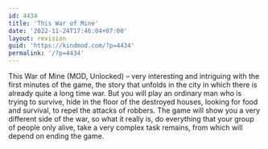 ```yaml
---
id: 4434
title: 'This War of Mine'
date: '2022-11-24T17:46:04+07:00'
layout: revision
guid: 'https://kindmod.com/?p=4434'
permalink: '/?p=4434'
---
```


This War of Mine (MOD, Unlocked) – very interesting and intriguing with the first minutes of the game, the story that unfolds in the city in which there is already quite a long time war. But you will play an ordinary man who is trying to survive, hide in the floor of the destroyed houses, looking for food and survival, to repel the attacks of robbers. The game will show you a very different side of the war, so what it really is, do everything that your group of people only alive, take a very complex task remains, from which will depend on ending the game.